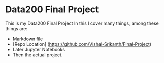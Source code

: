# Data200 Final Project

This is my Data200 Final Project
In this I cover many things, among these things are:

- Markdown file
- [Repo Location] (https://github.com/Vishal-Srikanth/Final-Project)
- Later Jupyter Notebooks 
- Then the actual project.